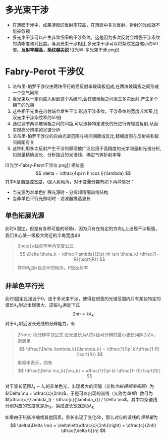 # 多光束干涉
- 在薄膜干涉中，如果薄膜的反射率较高，在薄膜中多次反射、折射的光线就不能被忽视
- 多光束干涉可以产生非常细窄的干涉条纹。这是因为多次反射会增强干涉条纹的清晰度和对比度。与双光束干涉相比,多光束干涉可以将条纹宽度缩小约50倍。**反射率越高，条纹越尖锐**
![[光学-多光束干涉.png]]
# Fabry-Perot 干涉仪

1. 法布里-珀罗干涉仪由两块平行的高反射率玻璃板组成,在两块玻璃板之间形成一个空气间隙
2. 当光束以一定角度入射到这个系统时,会在玻璃板之间发生多次反射,产生多个相干的光束
3. 这些相干光束在出射端会发生干涉,形成干涉条纹。干涉条纹的宽度非常窄,比双光束干涉条纹窄约50倍
4. 通过调节两块玻璃板之间的间距,可以选择特定波长的光进行传输或反射,从而实现高分辨率的光谱分析
5. 法布里-珀罗干涉仪的自由光谱范围与板间间距成反比,精细度则与反射率和板间间距有关
6. 这种利用多次反射产生干涉的原理被广泛应用于高精度的光学测量和光谱分析,如测量精确波长、分析接近的光谱线、确定气体折射率等

![[光学-Fabry-Perot干涉仪.png]]
相位差
$$
\delta = \dfrac{4\pi n h \cos i}{\lambda}
$$
其中$h$是谐振腔宽度，$i$是入射倾角，对于变量分类有如下两种情况：
- 当光源为准单色扩展光源时 - 分辨超精细谱线结构
- 当非单色平行光照明时 - 滤波器挑选波长
## 单色拓展光源
此时$\lambda$固定，但是有各种可能的倾角$i$，因为只有在特定的方向$i_k$上出现干涉极强，我们关心某一级极大附近的半角宽度$\Delta \theta$
> [!note] $k$级亮环半角宽度公式
> $$
> \Delta \theta_k  = \dfrac{\lambda}{2\pi nh \sin \theta_k} \dfrac{1 - R}{\sqrt{R}}
> $$
> 其中$\theta_k$是$k$级亮环的倾角，$R$是反射率

## 非单色平行光
此时$i$固定且接近于$0$，由于多光束干涉，使得在很宽的光谱范围内只有某些特定的波长$\lambda_k$附近出现极大，这些$\lambda_k$满足下式
$$
2nh = k\lambda_k
$$
对于$\lambda_k$附近波长光线的分辨能力，有
> [!Note] 色分辨本领公式
> 设光波长为$\lambda$的$k$级可分辨的最小波长间隔为$\Delta \lambda$，则满足
> $$
> \dfrac{\Delta \lambda_k}{\lambda_k} = \dfrac{1}{\pi k}\dfrac{1-R}{\sqrt{R}}
> $$
> 用频率表示，则有
> $$
> \dfrac{\Delta \nu_k}{\nu_k} = \dfrac{1}{\pi k} \dfrac{1- R}{\sqrt{R}}
> $$

对于波长范围$\lambda_l \sim \lambda_r$的非单色光，出现极大的间隔（又称*为纵模频率间隔*）为$\Delta \nu = \dfrac{c}{2nh}$，于是可以出现的谱线（又称为*纵模*）数目为$(\dfrac{c}{\lambda_l} - \dfrac{c}{\lambda_r}) / \Delta \nu$，其中每条谱线分别对应的宽度就是$\Delta \nu_k$，换成波长宽就是$\Delta \lambda_k$

如果由于热胀冷缩或其他因素，腔长出现了变化$\delta h$，那么对应的谱线的*漂移量*为
$$
\delta(\Delta \nu) = \delta\left(\dfrac{c}{2nh}\right) = \dfrac{c}{2nh} \dfrac{\delta h}{h}
$$
